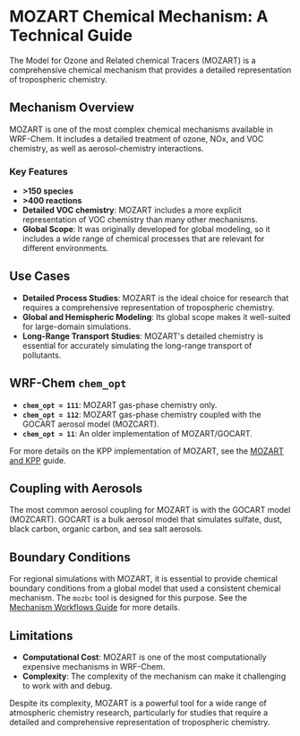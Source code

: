 # MOZART Chemical Mechanism: A Technical Guide

The Model for Ozone and Related chemical Tracers (MOZART) is a comprehensive chemical mechanism that provides a detailed representation of tropospheric chemistry.

## Mechanism Overview

MOZART is one of the most complex chemical mechanisms available in WRF-Chem. It includes a detailed treatment of ozone, NOx, and VOC chemistry, as well as aerosol-chemistry interactions.

### Key Features

-   **>150 species**
-   **>400 reactions**
-   **Detailed VOC chemistry**: MOZART includes a more explicit representation of VOC chemistry than many other mechanisms.
-   **Global Scope**: It was originally developed for global modeling, so it includes a wide range of chemical processes that are relevant for different environments.

## Use Cases

-   **Detailed Process Studies**: MOZART is the ideal choice for research that requires a comprehensive representation of tropospheric chemistry.
-   **Global and Hemispheric Modeling**: Its global scope makes it well-suited for large-domain simulations.
-   **Long-Range Transport Studies**: MOZART's detailed chemistry is essential for accurately simulating the long-range transport of pollutants.

## WRF-Chem `chem_opt`

-   **`chem_opt = 111`**: MOZART gas-phase chemistry only.
-   **`chem_opt = 112`**: MOZART gas-phase chemistry coupled with the GOCART aerosol model (MOZCART).
-   **`chem_opt = 11`**: An older implementation of MOZART/GOCART.

For more details on the KPP implementation of MOZART, see the [MOZART and KPP](./wrfchem_mozart_kpp.md) guide.

## Coupling with Aerosols

The most common aerosol coupling for MOZART is with the GOCART model (MOZCART). GOCART is a bulk aerosol model that simulates sulfate, dust, black carbon, organic carbon, and sea salt aerosols.

## Boundary Conditions

For regional simulations with MOZART, it is essential to provide chemical boundary conditions from a global model that used a consistent chemical mechanism. The `mozbc` tool is designed for this purpose. See the [Mechanism Workflows Guide](./wrfchem_mechanism_workflows.md) for more details.

## Limitations

-   **Computational Cost**: MOZART is one of the most computationally expensive mechanisms in WRF-Chem.
-   **Complexity**: The complexity of the mechanism can make it challenging to work with and debug.

Despite its complexity, MOZART is a powerful tool for a wide range of atmospheric chemistry research, particularly for studies that require a detailed and comprehensive representation of tropospheric chemistry.